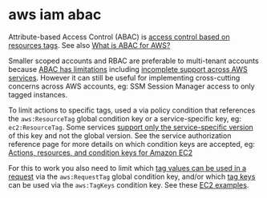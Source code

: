 # aws iam abac

Attribute-based Access Control (ABAC) is [access control based on resources tags](https://docs.aws.amazon.com/IAM/latest/UserGuide/access_tags.html). See also [What is ABAC for AWS?](https://docs.aws.amazon.com/IAM/latest/UserGuide/introduction_attribute-based-access-control.html)

Smaller scoped accounts and RBAC are preferable to multi-tenant accounts because [ABAC has limitations](https://summitroute.com/blog/2020/11/02/state_of_abac_on_aws/) including [incomplete support across AWS services](https://docs.aws.amazon.com/IAM/latest/UserGuide/reference_aws-services-that-work-with-iam.html). However it can still be useful for implementing cross-cutting concerns across AWS accounts, eg: SSM Session Manager access to only tagged instances.

To limit actions to specific tags, used a via policy condition that references the `aws:ResourceTag` global condition key or a service-specific key, eg: `ec2:ResourceTag`. Some services [support only the service-specific version](https://docs.aws.amazon.com/IAM/latest/UserGuide/access_tags.html#access_tags_control-resources) of this key and not the global version. See the service authorization reference page for more details on which condition keys are accepted, eg: [Actions, resources, and condition keys for Amazon EC2](https://docs.aws.amazon.com/service-authorization/latest/reference/list_amazonec2.html)

For this to work you also need to limit which [tag values can be used in a request](https://docs.aws.amazon.com/IAM/latest/UserGuide/access_tags.html#access_tags_control-requests) via the `aws:RequestTag` global condition key, and/or which [tag keys](https://docs.aws.amazon.com/IAM/latest/UserGuide/access_tags.html#access_tags_control-tag-keys) can be used via the `aws:TagKeys` condition key. See these [EC2 examples](https://aws.amazon.com/premiumsupport/knowledge-center/iam-policy-tags-restrict/).
